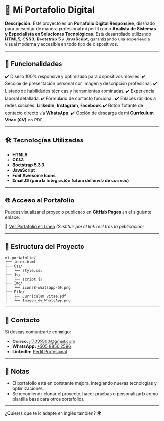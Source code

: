 # 📁 Mi Portafolio Digital

**Descripción:**
Este proyecto es un **Portafolio Digital Responsive**, diseñado para presentar de manera profesional mi perfil como **Analista de Sistemas y Especialista en Soluciones Tecnológicas**. Está desarrollado utilizando **HTML5**, **CSS3**, **Bootstrap 5** y **JavaScript**, garantizando una experiencia visual moderna y accesible en todo tipo de dispositivos.

---

## 🚀 Funcionalidades

✔️ Diseño 100% responsive y optimizado para dispositivos móviles.
✔️ Sección de presentación personal con imagen y descripción profesional.
✔️ Listado de habilidades técnicas y herramientas dominadas.
✔️ Experiencia laboral detallada.
✔️ Formulario de contacto funcional.
✔️ Enlaces rápidos a redes sociales: **LinkedIn**, **Instagram**, **Facebook**.
✔️ Botón flotante de contacto directo vía **WhatsApp**.
✔️ Opción de descarga de mi **Currículum Vitae (CV)** en PDF.

---

## 🛠️ Tecnologías Utilizadas

* **HTML5**
* **CSS3**
* **Bootstrap 5.3.3**
* **JavaScript**
* **Font Awesome Icons**
* **EmailJS (para la integración futura del envío de correos)**

---

## 🌐 Acceso al Portafolio

Puedes visualizar el proyecto publicado en **GitHub Pages** en el siguiente enlace:

🔗 [Ver Portafolio en Línea](https://tulink.github.io/mi-portafolio/) *(Sustituir por el link real tras la publicación)*

---

## 📂 Estructura del Proyecto

```
mi-portafolio/
├── index.html
├── Css/
│   └── style.css
├── Js/
│   └── script.js
├── Img/
│   └── icons8-whatsapp-50.png
├── File/
│   ├── Curriculum vitae.pdf
│   └── Imagen_de_WhatsApp.png
```

---

## 📧 Contacto

Si deseas comunicarte conmigo:

* **Correo:** [jr7035960@gmail.com](mailto:jr7035960@gmail.com)
* **WhatsApp:** [+505 8850 2596](https://wa.me/50588502596)
* **LinkedIn:** [Perfil Profesional](https://www.linkedin.com/in/joselrg-/)

---

## 📝 Notas

* El portafolio está en constante mejora, integrando nuevas tecnologías y optimizaciones.
* Se recomienda clonar el proyecto, hacer pruebas o personalizarlo como plantilla base para otros portafolios.

---

¿Quieres que te lo adapte en inglés también? 🌍
